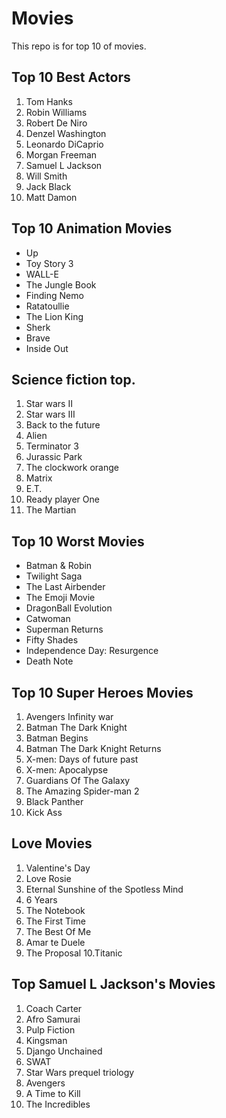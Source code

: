 # Movies

This repo is for top 10 of movies.
## Top 10 Best Actors

1. Tom Hanks
2. Robin Williams
3. Robert De Niro
4. Denzel Washington
5. Leonardo DiCaprio
6. Morgan Freeman
7. Samuel L Jackson
8. Will Smith
9. Jack Black
10. Matt Damon

## Top 10 Animation Movies
+ Up
+ Toy Story 3
+ WALL-E
+ The Jungle Book
+ Finding Nemo
+ Ratatoullie
+ The Lion King
+ Sherk
+ Brave
+ Inside Out


## Science fiction top.

1. Star wars II
2. Star wars III
3. Back to the future
4. Alien
4. Terminator 3
5. Jurassic Park
6. The clockwork orange
7. Matrix
8. E.T.
9. Ready player One
10. The Martian


## Top 10 Worst Movies
+ Batman & Robin
+ Twilight Saga
+ The Last Airbender
+ The Emoji Movie
+ DragonBall Evolution
+ Catwoman
+ Superman Returns
+ Fifty Shades
+ Independence Day: Resurgence
+ Death Note

## Top 10 Super Heroes Movies
1. Avengers Infinity war
2. Batman The Dark Knight
3. Batman Begins
4. Batman The Dark Knight Returns
5. X-men: Days of future past
6. X-men: Apocalypse
7. Guardians Of The Galaxy
8. The Amazing Spider-man 2
9. Black Panther
10. Kick Ass

## Love Movies
1. Valentine's Day
2. Love Rosie
3. Eternal Sunshine of the Spotless Mind
4. 6 Years
5. The Notebook
6. The First Time
7. The Best Of Me
8. Amar te Duele
9. The Proposal
10.Titanic

## Top Samuel L Jackson's Movies

1. Coach Carter
2. Afro Samurai
3. Pulp Fiction
4. Kingsman
5. Django Unchained
6. SWAT
7. Star Wars prequel triology
8. Avengers
9. A Time to Kill
10. The Incredibles 


